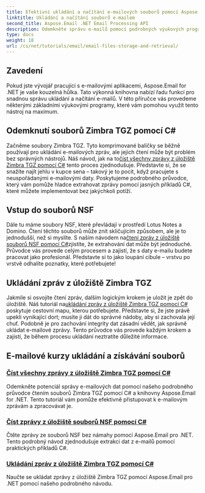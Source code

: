 ```yaml
---
title: Efektivní ukládání a načítání e-mailových souborů pomocí Aspose.Email
linktitle: Ukládání a načítání souborů e-mailem
second_title: Aspose.Email .NET Email Processing API
description: Odemkněte správu e-mailů pomocí podrobných výukových programů na Aspose.Email pro .NET, které pokrývají práci se soubory Zimbra TGZ a NSF v C#.
type: docs
weight: 18
url: /cs/net/tutorials/email/email-files-storage-and-retrieval/
---
```

## Zavedení

Pokud jste vývojář pracující s e-mailovými aplikacemi, Aspose.Email for .NET je vaše kouzelná hůlka. Tato výkonná knihovna nabízí řadu funkcí pro snadnou správu ukládání a načítání e-mailů. V této příručce vás provedeme některými základními výukovými programy, které vám pomohou využít tento nástroj na maximum.

## Odemknutí souborů Zimbra TGZ pomocí C#
Začněme soubory Zimbra TGZ. Tyto komprimované balíčky se běžně používají pro ukládání e-mailových zpráv, ale jejich čtení může být problém bez správných nástrojů. Náš návod, jak na to[číst všechny zprávy z úložiště Zimbra TGZ pomocí C#](./read-all-messages-from-zimbra-tgz-storage/) tento proces zjednodušuje. Představte si, že se snažíte najít jehlu v kupce sena – takový je to pocit, když pracujete s neuspořádanými e-mailovými daty. Poskytujeme podrobného průvodce, který vám pomůže hladce extrahovat zprávy pomocí jasných příkladů C#, které můžete implementovat bez jakýchkoli potíží. 

## Vstup do souborů NSF
 Dále tu máme soubory NSF, které převládají v prostředí Lotus Notes a Domino. Čtení těchto souborů může znít skličujícím způsobem, ale je to jednodušší, než si myslíte. S naším návodem na[čtení zpráv z úložiště souborů NSF pomocí C#](./read-messages-from-nsf-files-storage/)zjistíte, že extrahování dat může být jednoduché. Průvodce vás provede celým procesem a zajistí, že s daty e-mailu budete pracovat jako profesionál. Představte si to jako loupání cibule – vrstvu po vrstvě odhalíte poznatky, které potřebujete!

## Ukládání zpráv z úložiště Zimbra TGZ
 Jakmile si osvojíte čtení zpráv, dalším logickým krokem je uložit je zpět do úložiště. Náš tutoriál na[ukládání zpráv z úložiště Zimbra TGZ pomocí C#](./save-messages-from-zimbra-tgz-storage/) poskytuje cestovní mapu, kterou potřebujete. Představte si, že jste právě upekli vynikající dort; musíte ji dát do správné nádoby, aby si zachovala její chuť. Podobně je pro zachování integrity dat zásadní vědět, jak správně ukládat e-mailové zprávy. Tento průvodce vás provede každým krokem a zajistí, že během procesu ukládání neztratíte důležité informace.

## E-mailové kurzy ukládání a získávání souborů
### [Číst všechny zprávy z úložiště Zimbra TGZ pomocí C#](./read-all-messages-from-zimbra-tgz-storage/)
Odemkněte potenciál správy e-mailových dat pomocí našeho podrobného průvodce čtením souborů Zimbra TGZ pomocí C# a knihovny Aspose.Email for .NET. Tento tutoriál vám pomůže efektivně přistupovat k e-mailovým zprávám a zpracovávat je.
### [Číst zprávy z úložiště souborů NSF pomocí C#](./read-messages-from-nsf-files-storage/)
Čtěte zprávy ze souborů NSF bez námahy pomocí Aspose.Email pro .NET. Tento podrobný návod zjednodušuje extrakci dat z e-mailů pomocí praktických příkladů C#.
### [Ukládání zpráv z úložiště Zimbra TGZ pomocí C#](./save-messages-from-zimbra-tgz-storage/)
Naučte se ukládat zprávy z úložiště Zimbra TGZ pomocí Aspose.Email pro .NET pomocí našeho podrobného návodu.